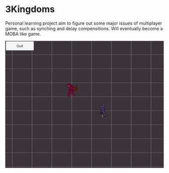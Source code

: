 # 3Kingdoms
Personal learning project aim to figure out some major issues of multiplayer game, such as synching and delay compensitions.
Will eventually become a MOBA like game.

[![Video](https://raw.githubusercontent.com/maxsize/3Kingdoms/master/3kingdoms_screenshot.png)](https://youtu.be/gVpVlpBv2Ko)
